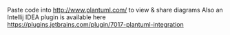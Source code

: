 Paste code into http://www.plantuml.com/ to view & share diagrams
Also an Intellij IDEA plugin is available here https://plugins.jetbrains.com/plugin/7017-plantuml-integration 